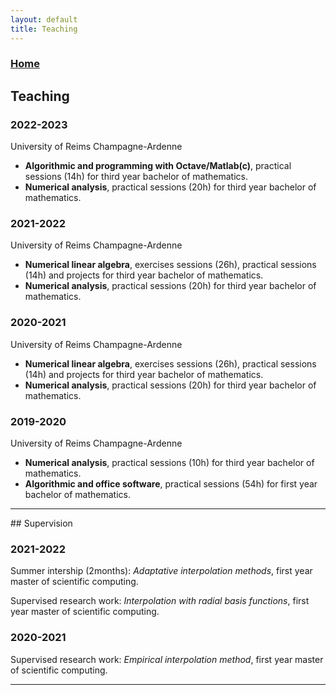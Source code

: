```yaml
---
layout: default
title: Teaching
---
```


### [Home](./index.md)

## Teaching

### 2022-2023
University of Reims Champagne-Ardenne
* **Algorithmic and programming with Octave/Matlab(c)**, 
practical sessions (14h) for third year bachelor of mathematics. 
* **Numerical analysis**, practical sessions (20h) for third 
year bachelor of mathematics.

### 2021-2022	
University of Reims Champagne-Ardenne
* **Numerical linear algebra**, exercises sessions (26h), 
practical sessions (14h) and projects for third year 
bachelor of mathematics. 
* **Numerical analysis**, practical sessions (20h) for third 
year bachelor of mathematics.

### 2020-2021
University of Reims Champagne-Ardenne
* **Numerical linear algebra**, exercises sessions (26h), 
practical sessions (14h) and projects for third year 
bachelor of mathematics. 
* **Numerical analysis**, practical sessions (20h) for third 
year bachelor of mathematics.

### 2019-2020
University of Reims Champagne-Ardenne
* **Numerical analysis**, practical sessions (10h) for third 
year bachelor of mathematics.
* **Algorithmic and office software**, practical sessions (54h) for first year bachelor of mathematics.

<hr>
## Supervision

### 2021-2022

Summer intership (2months): *Adaptative interpolation methods*,
first year master of scientific computing.

Supervised research work: *Interpolation with radial basis functions*,
first year master of scientific computing.

### 2020-2021
Supervised research work: *Empirical interpolation method*,
first year master of scientific computing.

<hr>
